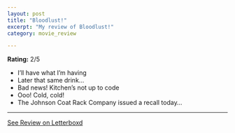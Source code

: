 ```yaml
---
layout: post
title: "Bloodlust!"
excerpt: "My review of Bloodlust!"
category: movie_review

---
```


**Rating:** 2/5

* I’ll have what I’m having
* Later that same drink…
* Bad news! Kitchen’s not up to code
* Ooo! Cold, cold!
* The Johnson Coat Rack Company issued a recall today…

<hr>

[See Review on Letterboxd](https://boxd.it/4pqIyP)
